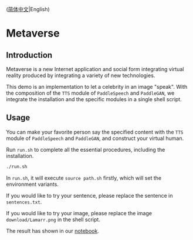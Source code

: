 ([简体中文](./README_cn.md)|English)

# Metaverse
## Introduction
Metaverse is a new Internet application and social form integrating virtual reality produced by integrating a variety of new technologies. 

This demo is an implementation to let a celebrity in an image "speak". With the composition of the `TTS` module of `PaddleSpeech` and `PaddleGAN`, we integrate the installation and the specific modules in a single shell script. 
## Usage

You can make your favorite person say the specified content with the `TTS` module of `PaddleSpeech` and `PaddleGAN`, and construct your virtual human.

Run `run.sh` to complete all the essential procedures, including the installation.  

```bash
./run.sh
```
In `run.sh`, it will execute `source path.sh` firstly, which will set the environment variants. 

If you would like to try your sentence, please replace the sentence in `sentences.txt`.

If you would like to try your image, please replace the image `download/Lamarr.png` in the shell script.

The result has shown in our [notebook](https://github.com/PaddlePaddle/PaddleSpeech/blob/develop/docs/tutorial/tts/tts_tutorial.ipynb).
